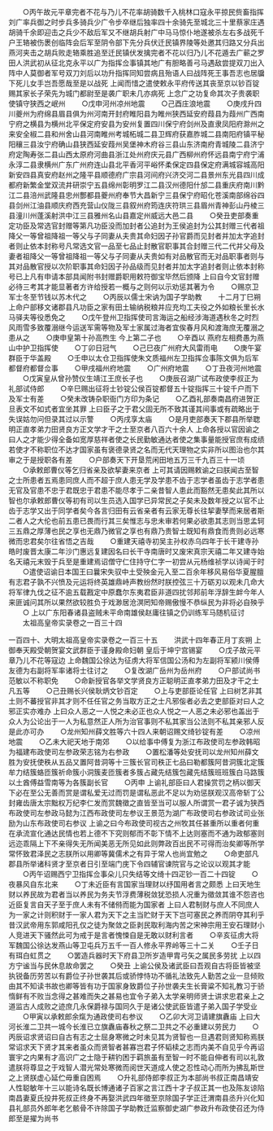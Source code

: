 <!-- { "loadSidebar": true } -->
　　○丙午故元平章完者不花与乃儿不花率胡骑数千入桃林口寇永平掠民赀畜指挥刘广率兵御之时步兵多骑兵少广令步卒继后独率四十余骑先至城北三十里蔡家庄遇胡骑千余即迎击之兵少不敌后军又不继胡兵射广中马马惊仆地遂被杀左右多战死千户王辂被伤褁创临阵会后军至阴令部下先分兵伏迁民镇界陵等处邀其归路又分兵出燕河夹击之胡兵败走辂乘胜追至迁民镇伏发擒完者不花以归乃儿不花遁去广蕲之罗田人洪武初从征北克永平以广为指挥佥事镇其地广有胆略善弓马遇敌尝提双刀出入阵中人莫御者军号双刀刘后以功升指挥同知尝病且殆语人曰战阵死王事吾志也居牖下死儿女手岂吾愿哉至是以战死  上闻而惜之遣使敕永平府传送其丧至京以钞百锭赐其家长子荣先为城门都尉至是袭广职未几亦病死  上念广之功复命其次子贵袭职使镇守狭西之岷州
　　○戊申河州凉州地震
　　○己酉庄浪地震
　　○庚戌升四川夔州为府绵县眉县俱为州河南开封府睢阳县为睢州狭西延安府葭县为葭州广西南宁府之横县为横州北平保定府安县为安州复置四川保宁府剑州及直隶凤阳府滁州之来安全椒二县和州舍山县河南睢州考城柘城二县卫辉府获嘉胙城二县南阳府镇平秘阳穰三县汝宁府确山县狭西延安葭州吴堡神木府谷三县山东济南府青城陵二县济宁府定陶寿张二县山西太原府河曲县浙江处州府庆元县广西柳州府怀远县南宁府宁浦永淳二县隶横州广东广州府连山县北平香河平峪怀柔保定四县保定府满城容城高阳新安四县真安府赵州之隆平县顺德府广宗县河间府兴济交河二县景州东光县四川成都府新繁金堂双流井研崇宁五县绵州彰明罗江二县汉州德阳什邡二县重庆府南川黔江二县涪州武隆县忠州酆都县夔州府奉节大昌新宁三县保宁府昭化苍溪南部绵谷四县剑州江油县顺庆府西充营山仪陇三县叙州府筠连庆符珙三县眉州青神彭山丹棱三县潼川州蓬溪射洪中江三县雅州名山县嘉定州威远大邑二县
　　○癸丑吏部奏重定功臣及常选官封赠等第凡功臣没而加封者公追封为王侯追封为公其封赠三代者祖降父一等曾祖降祖一等父与子同妻从夫贵其命妇因子孙官爵而见封者并加太字追封者则止依本封称号凡常选文官一品至七品止封散官职事其合封赠三代二代并父母及妻者祖降父一等曾祖降祖一等父与子同妻从夫贵如有对品散官而无对品职事者则与其对品散官授以次阶职事其命妇因子孙品级而见封者并加太字追封者则止依本封称号已上凡有申请本部具闻附书封赠爵职用敕符御宝毕然后颁降  上曰自今文官封赠必待三考其才能显著者方许给授若一概与之则何以示劝惩其著为令
　　○赐京卫军士冬至节钱以苏木代之
　　○丙辰以儒士宋讷为国子学助教
　　十二月丁巳朔  上命户部移文诸郡县凡功臣之家有田土输纳税粮并应充均工夫役之外如粮长里长水马驿夫等役悉免之
　　○戊午登州卫指挥使司言海运之船经涉海道遇秋冬之时烈风雨雪多致覆溺继今运送军需等物及军士家属过海者宜俟春月风和渡海庶无覆溺之患从之
　　○庚申皇第十孙高煦生  今上第二子也
　　○辛酉以  燕府左相费愚为燕山中护卫指挥使
　　○丁卯日冠气
　　○己巳夜广州府大风雷雨电
　　○庚午宴群臣于华盖殿
　　○壬申以太仓卫指挥使朱文质福州左卫指挥佥事陈文俱为后军都督府都督佥事
　　○甲戌福州府地震
　　○广州府地震
　　○丁丑夜河州地震
　　○戊寅皇从曾孙赞仪生靖江王庶长子也
　　○庚辰召湖广试布政使李叔正为礼部试侍郎
　　○辛巳赐出征将士钞锭公侯百锭都督五十锭指挥三十锭千户而下及军士有差
　　○癸未改铸杂职衙门方印为条记
　　○乙酉礼部奏南昌府进贺正旦表文不如式者宜坐其罪  上曰臣子之于君父固无所不致其谨其间事或有疏略出于失误姑勿问但录其过以示警
　　○丙戌享太庙
　　○是月吏部奏天下郡县所举聦明正直孝弟力田贤良方正文学才干之士至京者八百六十余人  上命各授以官因谕之曰人之才能少得全备如宽厚慈祥者使之长民勤敏通达者使之集事量能授官庶有成绩若使才不称职位不达才国家虽有褒德录贤之名而无代天理物之实非所以图治也尔其审之于是授职各有差
　　○户部奏天下开垦荒闲田地五万三千九百三十一顷
　　○承敕郎曹仪等乞归省亲及欲挈妻来京者  上可其请因赐敕谕之曰朕闻古至智之士所患者五焉患同庶人而不超于庶人患无学及学患不齿于志学者虽齿于志学者患无官及官患不忠于君既忠于君患不能尽孝于二亲昔智人患此而豁然无患矣此其所以智也尔承敕郎曹仪等初有司以生员选入国学已异常民之子矣未及数年授之以官不止齿于志学又出于同学者矣今各言归田有云省亲者有云家无尊长往挈妻孥而来居者斯二者人之大伦也前五患已畏而行其三矣惟志与忠未审若何果必欲患其志则当思孟轲三五鼎之厚薄也民之享也无鼎乃微官之享也有鼎乃贵智士既知有鼎食而贵则必远寒微而忠君矣尔往省悟之吉哉
　　○重建天禧寺初吴主孙权赤乌四年于长干建寺孙皓时废晋太康二年沙门惠远复建因名曰长干寺南唐时又废宋真宗天禧二年又建寺始名天禧元末毁于兵至是重建焉诏僧守仁住持守仁字一初尝从元杨维祯学以诗闻于时
　　○遣使诏谕日本国王曰曩宋失驭中土受殃金元入至二百余年移风易俗华夏腥膻有志君子孰不兴愤及元运将终英雄鼎峙声教纷然时朕控弦三十万砺刃以观未几命大将军律九伐之征不逾五载戡定中原蠢尔东夷君臣非道四扰邻邦前年浮辞生衅今年人来匪诚问其所以果然欲较胜负于戏渺居沧溟罔知帝赐傲慢不恭纵民为非将必自殃乎
　　○  上以广东阳春诸县盗贼未平命南雄侯赵庸往镇之仍训练军马随机征讨
　　太祖高皇帝实录卷之一百三十四

一百四十、大明太祖高皇帝实录卷之一百三十五
　　洪武十四年春正月丁亥朔  上御奉天殿受朝贺宴文武群臣于谨身殿命妇朝  皇后于坤宁宫锡宴
　　○戊子故元平章乃儿不花等寇边  上命魏国公徐达为征虏大将军信国公汤和为左副将军颍川侯傅友德为右副将军率诸将士往讨之
　　○复改湖广岳州为岳州府
　　○户部试尚书范敏以不称职免
　　○命新授官各举文学贤良方正聪明正直孝弟力田及才干之士凡五等
　　○己丑赐长兴侯耿炳文钞百定
　　○上与吏部臣论任官  上曰树艺非其土则不蕃授官非其才则不任任官之务当取方正之士凡邪侫者必去之吏部臣对曰人之邪正实亦难办  上曰众人恶之一人悦之未必正也众人悦之一人恶之未必邪也盖出于众人为公论出于一人为私意然正人所为治官事则不私其家当公法则不私其亲邪人反是此亦可办
　　○龙州知州薛文胜等六十四人来朝诏赐文绮钞锭有差
　　○凉州地震
　　○乙未大祀天地于南郊
　　○以给事中傅复为浙江布政使司左参政韩昭为福建布政使司左参政荣志铭为右参政
　　○置松潘等处安抚司以龙州知州薛文胜为安抚使秩从五品又置阿昔洞等十三簇长官司秩正七品曰勒都簇阿昔洞簇北定簇牟力结簇蛒匝簇祈命簇小洞簇麦匝簇者多簇占藏先结簇包藏先结簇班班簇白马路簇以土酋傅益雪南等为各簇副长官
　　○丙申  上谕礼部臣曰人君操赏罚之柄以御天下必在至公无善而赏是谓私爱无过而罚是谓私恶此不足以为劝惩朕观汉高帝斩丁公封雍齿唐太宗黜权万纪李仁发而赏魏徵之直皆至当可以服人所谓赏一君子诚为狭西布政使司左参政马懿为江西布政使司左参议王景范为湖广布政使司右参政试司业张励为山东布政使司右参议  上谕之曰今布政使司视古之州牧其任甚重所以重者何重在承流宣化通达民情也若上德不下究则郁而不彰下情不上达则塞而不通为政郁塞则远迩乖隔上下不亲得失无所闻美恶无所见如此则弊政百出民不可得而治矣卿等所学常怀致君泽民之志朕所以用卿等冀儒术之有异于常人也尚宜勉之
　　○命吏部凡郡县所举诸科贤才至京者日引至端门庑下令四辅官谏院官与之论议以观其才能
　　○丙午诏赐西宁卫指挥佥事朵儿只失结等文绮十四疋钞一百二十四锭
　　○夜暴风自东北来
　　○丁未近臣有言国家当理财以纾国用者言之颇悉  上曰天地生财以养民故为君者当以养民为务夫节浮费薄税敛犹恐损人况重为徵敛其谁不怨咨也近臣复言自天子至于庶人未有不储偫而能为国家者  上曰人君制财与庶人不同庶人为一家之计则积财于一家人君为天下之主当贮财于天下岂可塞民之养而阴夺其利乎昔汉武帝用东郭咸阳孔仅之徒为聚敛之臣剥民取利海内苦之宋神宗用王安石理财小人竞进天下骚然此可为戒于是言者愧悚自是无敢以财利言者
　　○辛亥征虏大将军魏国公徐达发燕山等卫屯兵万五千一百人修永平界岭等三十二关
　　○壬子日有珥白虹贯之
　　○罢造兵器时天下府县卫所岁造甲胄弓矢之属民多劳扰  上以四方宁谧当与民休息故命罢之
　　○癸丑  上谕公侯及诸武臣曰吾观自古将臣皆被坚执锐备历劳苦以有爵位子孙世袭其后或骄悖恃功不循礼法致先人勤苦之业一旦倾败由其不知读书故也卿等皆有功于国家身致爵位子孙世袭夫生长膏粱不知礼教习于骄惰鲜有不败当念得之甚难而失之甚易也宜令子弟入太学亲明师贤士讲求忠君亲上之道监古人成败之迹庶几永保爵禄与国同久于是诸公使武臣皆遣子弟入国子学受业
　　○甲寅以承敕郎余熂为通政使司右参议
　　○乙卯大河卫请建旗纛庙  上曰大河长淮二卫共一城今长淮已立旗纛庙春秋之祭二卫共之不必重建以劳民力
　　○丙辰诏求贤诏曰自古有志之士屈身寒微之时未见其为贤智也一旦遇君则贤知称焉朕常诏求天下贤才其来者虽众而贤智者甚寡岂君子怀韬椟之志而内美不自见乎今再诏寰宇之内果有才高识广之士隐于耕钓困于羁旅虽有至智一时不能自伸者有司以礼敦遣朕将尊显之于戏智人潜光常处寒微而阅世天道成人使之忍性动心而所为拂乱斯世之上贤朕虚心延伫毋重自困焉
　　○升礼部侍郎李叔正为本部尚书叔正南昌靖安人性聪敏年十三以能诗名既长博通诸子百家之言江西十才子叔正其一也及陈友谅陷南昌妻夏氏投井死叔正终身不再娶洪武四年徵至京除国子学正迁渭南县丞升兴化知县礼部员外郎年老乞骸骨不许除国子学助教迁监察御史湖广参政升布政使召还为侍郎至是擢为尚书
